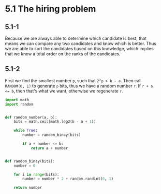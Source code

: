 # 5.1 The hiring problem
## 5.1-1
Because we are always able to determine which candidate is best, that means we can compare any two candidates and know which is better. Thus we are able to sort the candidates based on this knowledge, which implies that we know a total order on the ranks of the candidates.

## 5.1-2
First we find the smallest number `p`, such that `2^p > b - a`. Then call `RANDOM(0, 1)` to generate `p` bits, thus we have a random number `r`. If `r + a <= b`, then that's what we want, otherwise we regenerate `r`.

```py
import math
import random


def random_number(a, b):
    bits = math.ceil(math.log2(b - a + 1))

    while True:
        number = random_binay(bits)

        if a + number <= b:
            return a + number


def random_binay(bits):
    number = 0

    for i in range(bits):
        number = number * 2 + random.randint(0, 1)

    return number
```